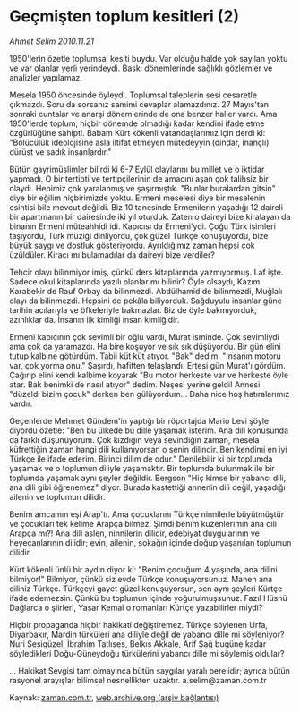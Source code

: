 # Geçmişten toplum kesitleri (2)

*Ahmet Selim 2010.11.21*

<td class="news-spot">
<p>1950'lerin özetle toplumsal kesiti buydu. Var olduğu halde yok sayılan yoktu ve var olanlar yerli yerindeydi. Baskı dönemlerinde sağlıklı gözlemler ve analizler yapılamaz.</p>
<p><p>Mesela 1950 öncesinde öyleydi. Toplumsal taleplerin sesi cesaretle çıkmazdı. Soru da sorsanız samimi cevaplar alamazdınız. 27 Mayıs'tan sonraki cuntalar ve anarşi dönemlerinde de ona benzer haller vardı. Ama 1950'lerde toplum, hiçbir dönemde olmadığı kadar kendini ifade etme özgürlüğüne sahipti. Babam Kürt kökenli vatandaşlarımız için derdi ki: "Bölücülük ideolojisine asla iltifat etmeyen mütedeyyin (dindar, inançlı) dürüst ve sadık insanlardır."
<p>Bütün gayrimüslimler bilirdi ki 6-7 Eylül olaylarını bu millet ve o iktidar yapmadı. O bir tertipti ve tertipçilerinin de amacını aşan çok talihsiz bir olaydı. Hepimiz çok yaralanmış ve şaşırmıştık. "Bunlar buralardan gitsin" diye bir eğilim hiçbirimizde yoktu. Ermeni meselesi diye bir meselenin esintisi bile mevcut değildi. Biz 10 tanesinde Ermenilerin yaşadığı 12 daireli bir apartmanın bir dairesinde iki yıl oturduk. Zaten o daireyi bize kiralayan da binanın Ermeni müteahhidi idi. Kapıcısı da Ermeni'ydi. Çoğu Türk isimleri taşıyordu, Türk müziği dinliyordu, çok güzel Türkçe konuşuyordu, bize büyük saygı ve dostluk gösteriyordu. Ayrıldığımız zaman hepsi çok üzüldüler. Kiracı mı bulamadılar da daireyi bize verdiler?
<p>Tehcir olayı bilinmiyor imiş, çünkü ders kitaplarında yazmıyormuş. Laf işte. Sadece okul kitaplarında yazılı olanlar mı bilinir? Öyle olsaydı, Kazım Karabekir de Rauf Orbay da bilinmezdi. Abdülhamid de bilinmezdi, Muğlalı olayı da bilinmezdi. Hepsini de pekâla biliyorduk. Sağduyulu insanlar güne tarihin acılarıyla ve öfkeleriyle bakmazlar. Biz de öyle bakmıyorduk, azınlıklar da. İnsanın ilk kimliği insan kimliğidir.
<p>Ermeni kapıcının çok sevimli bir oğlu vardı, Murat isminde. Çok sevimliydi ama çok da yaramazdı. Ha bire koşuyor ve sık sık düşüyordu. Bir gün elini tutup kalbine götürdüm. Tabii küt küt atıyor. "Bak" dedim. "İnsanın motoru var, çok yorma onu." Şaşırdı, hafiften telaşlandı. Ertesi gün Murat'ı gördüm. Çağırıp elini kendi kalbime koyarak "Bu motor herkeste var ve herkeste öyle atar. Bak benimki de nasıl atıyor" dedim. Neşesi yerine geldi! Annesi "düzeldi bizim çocuk" derken ben gülüyordum... Daha nice hoş hatıralarımız vardır.
<p>Geçenlerde Mehmet Gündem'in yaptığı bir röportajda Mario Levi şöyle diyordu özetle: "Ben bu ülkede bu dille yaşamak isterim. Ana dili konusunda da farklı düşünüyorum. Çok kızdığın veya sevindiğin zaman, mesela küfrettiğin zaman hangi dili kullanıyorsan o senin dilindir. Ben kendimi en iyi Türkçe ile ifade ederim. Birinci dilim de odur." Denilebilir ki bir toplumda yaşamak ve o toplumun diliyle yaşamaktır. Bir toplumda bulunmak ile bir toplumda yaşamak aynı şeyler değildir. Bergson "Hiç kimse bir yabancı dili, ana dili gibi öğrenemez" diyor. Burada kastettiği annenin dili değil, yaşadığı ailenin ve toplumun dilidir.
<p>Benim amcamın eşi Arap'tı. Ama çocuklarını Türkçe ninnilerle büyütmüştür ve çocukları tek kelime Arapça bilmez. Şimdi benim kuzenlerimin ana dili Arapça mı?! Ana dili aslen, ninnilerin dilidir, edebiyat duygularının ve heyecanlarının dilidir; evin, ailenin, sokağın içinde doğup yaşanılan toplumun dilidir.
<p>Kürt kökenli ünlü bir aydın diyor ki: "Benim çocuğum 4 yaşında, ana dilini bilmiyor!" Bilmiyor, çünkü siz evde Türkçe konuşuyorsunuz. Manen ana diliniz Türkçe. Türkçeyi gayet güzel konuşuyorsun, sen aynı şeyleri Kürtçe ifade edemezsin. Çünkü bu toplumun içinde yoğurulmuşsunuz. Fazıl Hüsnü Dağlarca o şiirleri, Yaşar Kemal o romanları Kürtçe yazabilirler miydi?
<p>Hiçbir propaganda hiçbir hakikati değiştiremez. Türkçe söylenen Urfa, Diyarbakır, Mardin türküleri ana diliyle değil de yabancı dille mi söyleniyor? Nuri Sesigüzel, İbrahim Tatlıses, Belkıs Akkale, Arif Sağ bugüne kadar söyledikleri Doğu-Güneydoğu türkülerini yabancı dille mi söylemiş oldular?
<p>... Hakikat Sevgisi tam olmayınca bütün saygılar yaralı berelidir; ayrıca bütün rasyonel arayışlar bilimsel nesnellikten uzaktır. a.selim@zaman.com.tr</p>
<a href="http://web.archive.org/web/20101130180616/mailto:a.selim@zaman.com.tr">
</a></p></p></p></p></p></p></p></p></p></td>

Kaynak: [zaman.com.tr](http://zaman.com.tr/yazar.do?yazino=1055007), [web.archive.org (arşiv bağlantısı)](http://web.archive.org/web/20101130180616/http://zaman.com.tr/yazar.do?yazino=1055007)
